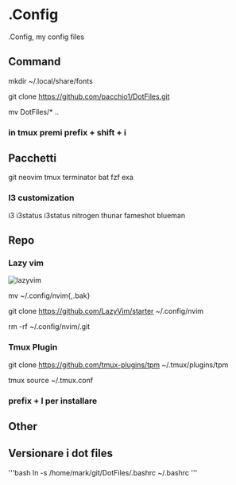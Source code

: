 # .Config

.Config, my config files

## Command

mkdir ~/.local/share/fonts

git clone <https://github.com/pacchio1/DotFiles.git>

mv DotFiles/\* ..

### in tmux premi prefix + shift + i

## Pacchetti

git neovim tmux terminator bat fzf exa

### I3 customization

i3 i3status i3status nitrogen thunar fameshot blueman

## Repo

### Lazy vim

![lazyvim](https://www.lazyvim.org/)

mv ~/.config/nvim{,.bak}

git clone <https://github.com/LazyVim/starter> ~/.config/nvim

rm -rf ~/.config/nvim/.git

### Tmux Plugin

git clone <https://github.com/tmux-plugins/tpm> ~/.tmux/plugins/tpm

tmux source ~/.tmux.conf

### prefix + I per installare

## Other

## Versionare i dot files

'''bash
ln -s /home/mark/git/DotFiles/.bashrc ~/.bashrc
'''
